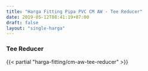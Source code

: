 ```yaml
---
title: "Harga Fitting Pipa PVC CM AW - Tee Reducer"
date: 2019-05-12T08:41:19+07:00
draft: false
layout: "single-harga"
---
```


### Tee Reducer

{{< partial "harga-fitting/cm-aw-tee-reducer" >}}
